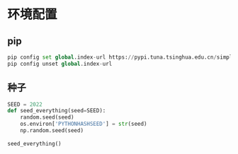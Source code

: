 # 环境配置

## pip

```python
pip config set global.index-url https://pypi.tuna.tsinghua.edu.cn/simple
pip config unset global.index-url
```

## 种子

```python
SEED = 2022
def seed_everything(seed=SEED):
    random.seed(seed)
    os.environ['PYTHONHASHSEED'] = str(seed)
    np.random.seed(seed)
    
seed_everything()
```